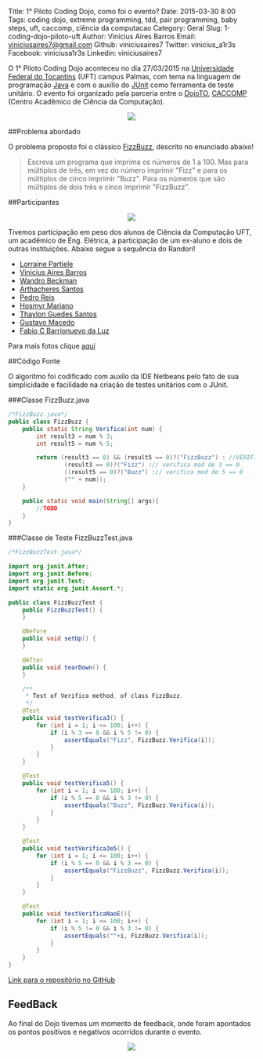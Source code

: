 Title: 1° Piloto Coding Dojo, como foi o evento?
Date: 2015-03-30 8:00
Tags: coding dojo, extreme programming, tdd, pair programming, baby steps, uft, caccomp, ciência da computacao
Category: Geral
Slug: 1-coding-dojo-piloto-uft
Author: Vinícius Aires Barros
Email:  viniciusaires7@gmail.com
Github: viniciusaires7
Twitter: vinicius_a1r3s
Facebook: viniciusa1r3s
Linkedin: viniciusaires7

O 1° Piloto Coding Dojo aconteceu no dia 27/03/2015 na <a target="_blank" href="http://www.uft.edu.br">Universidade Federal do Tocantins</a> (UFT) campus Palmas, com tema na linguagem de programação <a target="_blank" href="http://pt.wikipedia.org/wiki/Java_%28linguagem_de_programa%C3%A7%C3%A3o%29">Java</a> e com o auxílio do
<a target="_blank" href="http://junit.org/">JUnit</a> como ferramenta de teste unitário.
O evento foi organizado pela parceria entre o <a target="_blank" href="http://dojoto.info">DojoTO</a>, <a target="_blank" href="https://www.facebook.com/caccompuft">CACCOMP</a> (Centro Acadêmico de Ciência da Computação).

<p align="center">
  <img src="http://dojoto.info/images/viniciusaires7/27-03-organizacao-coding-dojo.jpg"/>
</p>

##Problema abordado

O problema proposto foi o clássico [FizzBuzz](http://c2.com/cgi/wiki?FizzBuzzTest), descrito no enunciado abaixo!

>Escreva um programa que imprima os números de 1 a 100. Mas para múltiplos de três, em vez do número imprimir "Fizz" e para os múltiplos de cinco imprimir "Buzz". Para os números que são múltiplos de dois três e cinco imprimir "FizzBuzz".

##Participantes

<p align="center">
  <img src="http://dojoto.info/images/viniciusaires7/foto-1-piloto-coding-dojo.jpg"/>
</p>

Tivemos participação em peso dos alunos de Ciência da Computação UFT, um acadêmico de Eng. Elétrica, a participação de um ex-aluno e dois de outras instituições.
Abaixo segue a sequência do Randori!

* <a target="_blank" href="https://www.facebook.com/lorraine.patiele">Lorraine Partiele</a>
* <a target="_blank" href="https://www.facebook.com/viniciusa1r3s">Vinicius Aires Barros</a>
* <a target="_blank" href="https://www.facebook.com/wandrobeckman">Wandro Beckman</a>
* <a target="_blank" href="https://www.facebook.com/arthacheres.santos">Arthacheres Santos</a>
* <a target="_blank" href="https://www.facebook.com/pedroreis.uft">Pedro Reis</a>
* <a target="_blank" href="https://www.facebook.com/osmirmariano">Hosmyr Mariano</a>
* <a target="_blank" href="https://www.facebook.com/thaylon">Thaylon Guedes Santos</a>
* <a target="_blank" href="https://www.facebook.com/gustavo.macedo.33">Gustavo Macedo</a>
* <a target="_blank" href="https://www.facebook.com/fabiocbarrionuevo">Fabio C Barrionuevo da Luz</a>

Para mais fotos clique [aqui](http://goo.gl/uStBdj)

##Código Fonte

O algoritmo foi codificado com auxílo da IDE Netbeans pelo fato de sua simplicidade e facilidade na criação de testes unitários com o JUnit.

###Classe FizzBuzz.java

```java
/*FizzBuzz.java*/
public class FizzBuzz {
    public static String Verifica(int num) {
        int result3 = num % 3;
        int result5 = num % 5;

        return (result3 == 0) && (result5 == 0)?("FizzBuzz") : //VERIFICA MOD == 0
                (result3 == 0)?("Fizz") :// verifica mod de 3 == 0
                ((result5 == 0)?("Buzz") :// verifica mod de 5 == 0
                ("" + num));
    }

    public static void main(String[] args){
        //TODO
    }
}
```

###Classe de Teste FizzBuzzTest.java

```java
/*FizzBuzzTest.java*/

import org.junit.After;
import org.junit.Before;
import org.junit.Test;
import static org.junit.Assert.*;

public class FizzBuzzTest {
    public FizzBuzzTest() {
    }

    @Before
    public void setUp() {
    }

    @After
    public void tearDown() {
    }

    /**
     * Test of Verifica method, of class FizzBuzz.
     */
    @Test
    public void testVerifica3() {
        for (int i = 1; i <= 100; i++) {
            if (i % 3 == 0 && i % 5 != 0) {
                assertEquals("Fizz", FizzBuzz.Verifica(i));
            }
        }
    }

    @Test
    public void testVerifica5() {
        for (int i = 1; i <= 100; i++) {
            if (i % 5 == 0 && i % 3 != 0) {
                assertEquals("Buzz", FizzBuzz.Verifica(i));
            }
        }
    }

    @Test
    public void testVerifica3e5() {
        for (int i = 1; i <= 100; i++) {
            if (i % 5 == 0 && i % 3 == 0) {
                assertEquals("FizzBuzz", FizzBuzz.Verifica(i));
            }
        }
    }

    @Test
    public void testVerificaNaoE(){
        for (int i = 1; i <= 100; i++) {
            if (i % 5 != 0 && i % 3 != 0) {
                assertEquals(""+i, FizzBuzz.Verifica(i));
            }
        }
    }
}
```

<a href="https://github.com/dojoto/arquivos-dojos/tree/master/27_03_2015/FizzBuzz">Link para o repositório no GitHub</a>

FeedBack
------------

Ao final do Dojo tivemos um momento de feedback, onde foram apontados os pontos positivos e negativos ocorridos durante o evento.

<p align="center">
  <img src="http://dojoto.info/images/viniciusaires7/25-03-coding-dojo-feedback.jpg"/>
</p>
